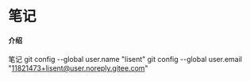 # 笔记

#### 介绍
笔记
git config --global user.name "lisent"
git config --global user.email "11821473+lisent@user.noreply.gitee.com"
